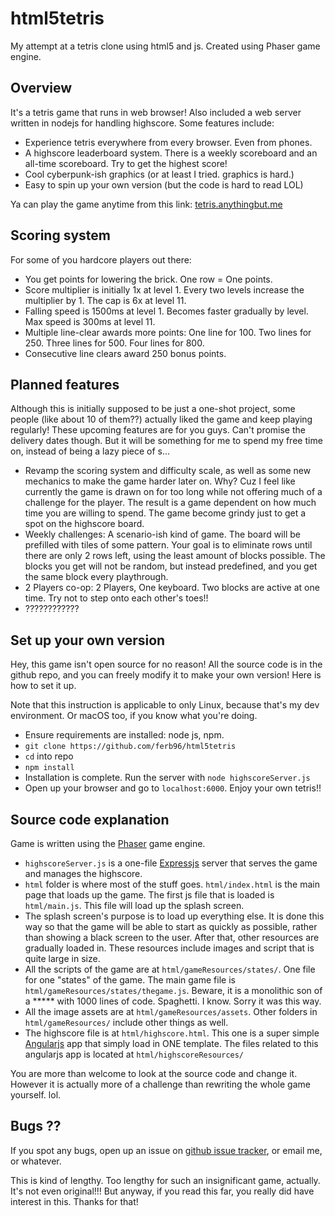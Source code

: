 # html5tetris
My attempt at a tetris clone using html5 and js. Created using Phaser game engine.

## Overview

It's a tetris game that runs in web browser! Also included a web server written in nodejs for handling highscore. Some features include:

- Experience tetris everywhere from every browser. Even from phones.
- A highscore leaderboard system. There is a weekly scoreboard and an all-time scoreboard. Try to get the highest score!
- Cool cyberpunk-ish graphics (or at least I tried. graphics is hard.)
- Easy to spin up your own version (but the code is hard to read LOL)

Ya can play the game anytime from this link: [tetris.anythingbut.me](http://tetris.anythingbut.me)

## Scoring system

For some of you hardcore players out there:

- You get points for lowering the brick. One row = One points.
- Score multiplier is initially 1x at level 1. Every two levels increase the multiplier by 1. The cap is 6x at level 11.
- Falling speed is 1500ms at level 1. Becomes faster gradually by level. Max speed is 300ms at level 11.
- Multiple line-clear awards more points: One line for 100. Two lines for 250. Three lines for 500. Four lines for 800.
- Consecutive line clears award 250 bonus points.

## Planned features

Although this is initially supposed to be just a one-shot project, some people (like about 10 of them??) actually liked the game and keep playing regularly! These upcoming features are for you guys. Can't promise the delivery dates though. But it will be something for me to spend my free time on, instead of being a lazy piece of s...

- Revamp the scoring system and difficulty scale, as well as some new mechanics to make the game harder later on. Why? Cuz I feel like currently the game is drawn on for too long while not offering much of a challenge for the player. The result is a game dependent on how much time you are willing to spend. The game become grindy just to get a spot on the highscore board.
- Weekly challenges: A scenario-ish kind of game. The board will be prefilled with tiles of some pattern. Your goal is to eliminate rows until there are only 2 rows left, using the least amount of blocks possible. The blocks you get will not be random, but instead predefined, and you get the same block every playthrough.
- 2 Players co-op: 2 Players, One keyboard. Two blocks are active at one time. Try not to step onto each other's toes!!
- ????????????

## Set up your own version

Hey, this game isn't open source for no reason! All the source code is in the github repo, and you can freely modify it to make your own version! Here is how to set it up.

Note that this instruction is applicable to only Linux, because that's my dev environment. Or macOS too, if you know what you're doing.

- Ensure requirements are installed: node js, npm.
- `git clone https://github.com/ferb96/html5tetris`
- `cd` into repo
- `npm install`
- Installation is complete. Run the server with `node highscoreServer.js`
- Open up your browser and go to `localhost:6000`. Enjoy your own tetris!!

## Source code explanation

Game is written using the [Phaser](http://phaser.io/) game engine.

- `highscoreServer.js` is a one-file [Expressjs](https://expressjs.com/) server that serves the game and manages the highscore.
- `html` folder is where most of the stuff goes. `html/index.html` is the main page that loads up the game. The first js file that is loaded is `html/main.js`. This file will load up the splash screen.
- The splash screen's purpose is to load up everything else. It is done this way so that the game will be able to start as quickly as possible, rather than showing a black screen to the user. After that, other resources are gradually loaded in. These resources include images and script that is quite large in size.
- All the scripts of the game are at `html/gameResources/states/`. One file for one "states" of the game. The main game file is `html/gameResources/states/thegame.js`. Beware, it is a monolithic son of a ***** with 1000 lines of code. Spaghetti. I know. Sorry it was this way.
- All the image assets are at `html/gameResources/assets`. Other folders in `html/gameResources/` include other things as well.
- The highscore file is at `html/highscore.html`. This one is a super simple [Angularjs](https://angularjs.org/) app that simply load in ONE template. The files related to this angularjs app is located at `html/highscoreResources/`

You are more than welcome to look at the source code and change it. However it is actually more of a challenge than rewriting the whole game yourself. lol.

## Bugs ??

If you spot any bugs, open up an issue on [github issue tracker](https://github.com/ferb96/html5tetris/issues), or email me, or whatever.

This is kind of lengthy. Too lengthy for such an insignificant game, actually. It's not even original!!! But anyway, if you read this far, you really did have interest in this. Thanks for that!
